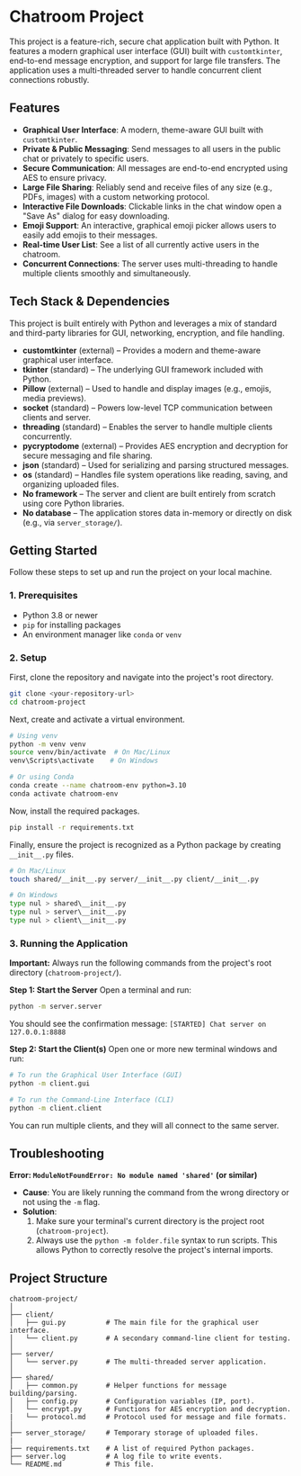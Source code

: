 # Chatroom Project

This project is a feature-rich, secure chat application built with Python. It features a modern graphical user interface (GUI) built with `customtkinter`, end-to-end message encryption, and support for large file transfers. The application uses a multi-threaded server to handle concurrent client connections robustly.

## Features

- **Graphical User Interface**: A modern, theme-aware GUI built with `customtkinter`.
- **Private & Public Messaging**: Send messages to all users in the public chat or privately to specific users.
- **Secure Communication**: All messages are end-to-end encrypted using AES to ensure privacy.
- **Large File Sharing**: Reliably send and receive files of any size (e.g., PDFs, images) with a custom networking protocol.
- **Interactive File Downloads**: Clickable links in the chat window open a "Save As" dialog for easy downloading.
- **Emoji Support**: An interactive, graphical emoji picker allows users to easily add emojis to their messages.
- **Real-time User List**: See a list of all currently active users in the chatroom.
- **Concurrent Connections**: The server uses multi-threading to handle multiple clients smoothly and simultaneously.

## Tech Stack & Dependencies

This project is built entirely with Python and leverages a mix of standard and third-party libraries for GUI, networking, encryption, and file handling.

- **customtkinter** (external) – Provides a modern and theme-aware graphical user interface.
- **tkinter** (standard) – The underlying GUI framework included with Python.
- **Pillow** (external) – Used to handle and display images (e.g., emojis, media previews).
- **socket** (standard) – Powers low-level TCP communication between clients and server.
- **threading** (standard) – Enables the server to handle multiple clients concurrently.
- **pycryptodome** (external) – Provides AES encryption and decryption for secure messaging and file sharing.
- **json** (standard) – Used for serializing and parsing structured messages.
- **os** (standard) – Handles file system operations like reading, saving, and organizing uploaded files.
- **No framework** – The server and client are built entirely from scratch using core Python libraries.
- **No database** – The application stores data in-memory or directly on disk (e.g., via `server_storage/`).

## Getting Started

Follow these steps to set up and run the project on your local machine.

### 1. Prerequisites

- Python 3.8 or newer
- `pip` for installing packages
- An environment manager like `conda` or `venv`

### 2. Setup

First, clone the repository and navigate into the project's root directory.

```bash
git clone <your-repository-url>
cd chatroom-project
```

Next, create and activate a virtual environment.

```bash
# Using venv
python -m venv venv
source venv/bin/activate  # On Mac/Linux
venv\Scripts\activate    # On Windows

# Or using Conda
conda create --name chatroom-env python=3.10
conda activate chatroom-env
```

Now, install the required packages.

```bash
pip install -r requirements.txt
```

Finally, ensure the project is recognized as a Python package by creating `__init__.py` files.

```bash
# On Mac/Linux
touch shared/__init__.py server/__init__.py client/__init__.py

# On Windows
type nul > shared\__init__.py
type nul > server\__init__.py
type nul > client\__init__.py
```

### 3. Running the Application

**Important:** Always run the following commands from the project's root directory (`chatroom-project/`).

**Step 1: Start the Server**
Open a terminal and run:

```bash
python -m server.server
```

You should see the confirmation message: `[STARTED] Chat server on 127.0.0.1:8888`

**Step 2: Start the Client(s)**
Open one or more new terminal windows and run:

```bash
# To run the Graphical User Interface (GUI)
python -m client.gui

# To run the Command-Line Interface (CLI)
python -m client.client
```

You can run multiple clients, and they will all connect to the same server.

## Troubleshooting

**Error: `ModuleNotFoundError: No module named 'shared'` (or similar)**

- **Cause**: You are likely running the command from the wrong directory or not using the `-m` flag.
- **Solution**:
  1. Make sure your terminal's current directory is the project root (`chatroom-project`).
  2. Always use the `python -m folder.file` syntax to run scripts. This allows Python to correctly resolve the project's internal imports.

## Project Structure

```
chatroom-project/
│
├── client/
│   ├── gui.py          # The main file for the graphical user interface.
│   └── client.py       # A secondary command-line client for testing.
│
├── server/
│   └── server.py       # The multi-threaded server application.
│
├── shared/
│   ├── common.py       # Helper functions for message building/parsing.
│   ├── config.py       # Configuration variables (IP, port).
│   └── encrypt.py      # Functions for AES encryption and decryption.
|   └── protocol.md     # Protocol used for message and file formats.
│
├── server_storage/     # Temporary storage of uploaded files.
|
├── requirements.txt    # A list of required Python packages.
├── server.log          # A log file to write events.
└── README.md           # This file.
```
